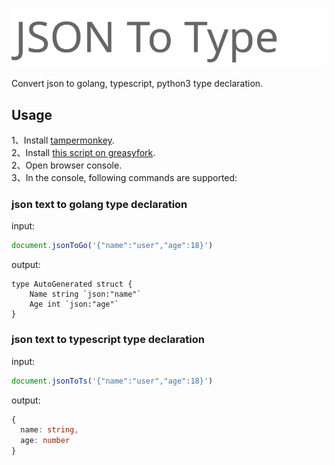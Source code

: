 ![icon](icon.svg)

Convert json to golang, typescript, python3 type declaration.
## Usage
1、Install [tampermonkey](http://www.tampermonkey.net/).  
2、Install [this script on greasyfork](https://greasyfork.org/zh-CN/scripts/402658-jsontogo).  
2、Open browser console.  
3、In the console, following commands are supported:  

### **json text to golang type declaration**
input:
```javascript
document.jsonToGo('{"name":"user","age":18}')
```

output:
```golang
type AutoGenerated struct {
	Name string `json:"name"`
	Age int `json:"age"`
}
```

### **json text to typescript type declaration**
input:
```javascript
document.jsonToTs('{"name":"user","age":18}')
```

output:
```typescript
{
  name: string,
  age: number
}
```